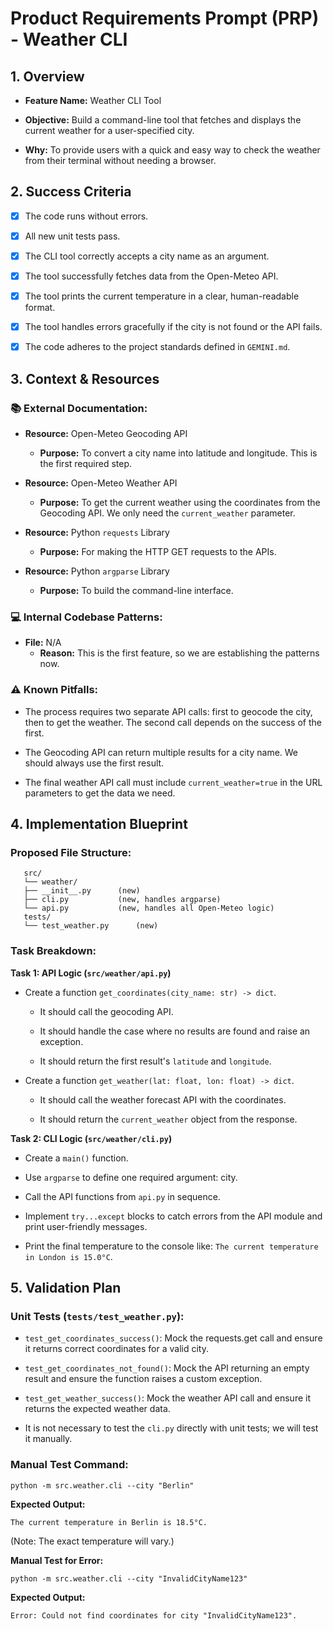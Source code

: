 # Product Requirements Prompt (PRP) - Weather CLI
## 1. Overview
- **Feature Name:** Weather CLI Tool

- **Objective:** Build a command-line tool that fetches and displays the current weather for a user-specified city.

- **Why:** To provide users with a quick and easy way to check the weather from their terminal without needing a browser.

## 2. Success Criteria
- [x] The code runs without errors.

- [x] All new unit tests pass.

- [x] The CLI tool correctly accepts a city name as an argument.

- [x] The tool successfully fetches data from the Open-Meteo API.

- [x] The tool prints the current temperature in a clear, human-readable format.

- [x] The tool handles errors gracefully if the city is not found or the API fails.

- [x] The code adheres to the project standards defined in `GEMINI.md`.

## 3. Context & Resources
### 📚 External Documentation:
- **Resource:** Open-Meteo Geocoding API
   - **Purpose:** To convert a city name into latitude and longitude. This is the first required step.

- **Resource:** Open-Meteo Weather API
   - **Purpose:** To get the current weather using the coordinates from the Geocoding API. We only need the `current_weather` parameter.

- **Resource:** Python `requests` Library
   - **Purpose:** For making the HTTP GET requests to the APIs.

- **Resource:** Python `argparse` Library
   - **Purpose:** To build the command-line interface.

### 💻 Internal Codebase Patterns:
- **File:** N/A
  - **Reason:** This is the first feature, so we are establishing the patterns now.

### ⚠️ Known Pitfalls:
- The process requires two separate API calls: first to geocode the city, then to get the weather. The second call depends on the success of the first.

- The Geocoding API can return multiple results for a city name. We should always use the first result.

- The final weather API call must include `current_weather=true` in the URL parameters to get the data we need.

## 4. Implementation Blueprint
### Proposed File Structure:
```
   src/
   └── weather/
   ├── __init__.py      (new)
   ├── cli.py           (new, handles argparse)
   └── api.py           (new, handles all Open-Meteo logic)
   tests/
   └── test_weather.py      (new)
```

### Task Breakdown:
**Task 1: API Logic (`src/weather/api.py`)**

- Create a function `get_coordinates(city_name: str) -> dict`.

   - It should call the geocoding API.

   - It should handle the case where no results are found and raise an exception.

   - It should return the first result's `latitude` and `longitude`.

- Create a function `get_weather(lat: float, lon: float) -> dict`.

   - It should call the weather forecast API with the coordinates.

   - It should return the `current_weather` object from the response.

**Task 2: CLI Logic (`src/weather/cli.py`)**

- Create a `main()` function.

- Use `argparse` to define one required argument: city.

- Call the API functions from `api.py` in sequence.

- Implement `try...except` blocks to catch errors from the API module and print user-friendly messages.

- Print the final temperature to the console like: `The current temperature in London is 15.0°C`.

## 5. Validation Plan
### Unit Tests (`tests/test_weather.py`):
- `test_get_coordinates_success()`: Mock the requests.get call and ensure it returns correct coordinates for a valid city.

- `test_get_coordinates_not_found()`: Mock the API returning an empty result and ensure the function raises a custom exception.

- `test_get_weather_success()`: Mock the weather API call and ensure it returns the expected weather data.

- It is not necessary to test the `cli.py` directly with unit tests; we will test it manually.

### Manual Test Command:
```
python -m src.weather.cli --city "Berlin"
```

**Expected Output:**
```
The current temperature in Berlin is 18.5°C.
```
(Note: The exact temperature will vary.)

**Manual Test for Error:**
```
python -m src.weather.cli --city "InvalidCityName123"
```
**Expected Output:**
```
Error: Could not find coordinates for city "InvalidCityName123".
```